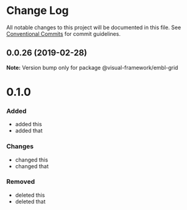# Change Log

All notable changes to this project will be documented in this file.
See [Conventional Commits](https://conventionalcommits.org) for commit guidelines.

## 0.0.26 (2019-02-28)

**Note:** Version bump only for package @visual-framework/embl-grid





# 0.1.0

### Added
- added this
- added that

### Changes

- changed this
- changed that

### Removed

- deleted this
- deleted that
